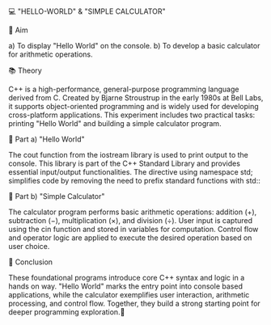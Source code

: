 💻 "HELLO-WORLD" & "SIMPLE CALCULATOR"

🎯 Aim

a) To display "Hello World" on the console.
b) To develop a basic calculator for arithmetic operations.

📚 Theory

C++ is a high-performance, general-purpose programming language derived from C. Created by Bjarne Stroustrup in the early 1980s at Bell Labs, it supports object-oriented programming and is widely used for developing cross-platform applications.
This experiment includes two practical tasks: printing "Hello World" and building a simple calculator program.

🧩 Part a) "Hello World"

The cout function from the iostream library is used to print output to the console. This library is part of the C++ Standard Library and provides essential input/output functionalities.
The directive using namespace std; simplifies code by removing the need to prefix standard functions with std::

🧮 Part b) "Simple Calculator"

The calculator program performs basic arithmetic operations: addition (+), subtraction (−), multiplication (×), and division (÷).
User input is captured using the cin function and stored in variables for computation. Control flow and operator logic are applied to execute the desired operation based on user choice.

🧠 Conclusion

These foundational programs introduce core C++ syntax and logic in a hands on way. "Hello World" marks the entry point into console based applications, while the calculator exemplifies user interaction, arithmetic processing, and control flow. Together, they build a strong starting point for deeper programming exploration.🚀
